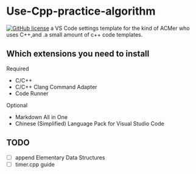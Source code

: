 # Use-Cpp-practice-algorithm
[![GitHub license](https://img.shields.io/badge/license-MIT-blue.svg)](https://github.com/MiracleShadow/Use-Cpp-practice-algorithm/blob/master/LICENSE)
a VS Code settings template for the kind of ACMer who uses C++,and .a small amount of c++ code templates.

## Which extensions you need to install

Required
* C/C++
* C/C++ Clang Command Adapter
* Code Runner

Optional
* Markdown All in One
* Chinese (Simplified) Language Pack for Visual Studio Code

## TODO
- [ ] append Elementary Data Structures
- [ ] timer.cpp guide
